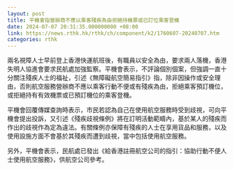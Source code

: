 ```yaml
---
layout: post
title: 平機會指營辦商不應以乘客殘疾為由拒絕持機票或已訂位乘客登機
date: 2024-07-07 20:31:35.000000000 +08:00
link: https://news.rthk.hk/rthk/ch/component/k2/1760607-20240707.htm
categories: rthk
---
```


兩名視障人士早前登上香港快運航班後，有職員以安全為由，要求兩人落機，香港失明人協進會要求民航處加強監察。平機會表示，不評論個別個案，但強調一直十分關注殘疾人士的福祉，引述《無障礙航空簡易指引》指，除非因操作或安全理由，否則航空服務營辦商不應以乘客行動不便或有殘疾為由，拒絕乘客預訂機位，或拒絕持有有效機票或已預訂機位的乘客登機。

平機會回覆傳媒查詢時表示，市民若認為自己在使用航空服務時受到歧視，可向平機會提出投訴，又引述《殘疾歧視條例》將在訂明活動範疇內，基於某人的殘疾而作出的歧視作為定為違法。有關條例亦保障有殘疾的人士在享用貨品和服務，以及使用設施方面不會基於其殘疾而遭到歧視，當中包括使用航空服務。

另外，平機會表示，民航處已發出《給香港註冊航空公司的指引：協助行動不便人士使用航空服務》，供航空公司參考。
